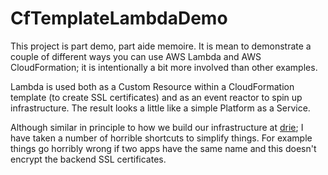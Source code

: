 # CfTemplateLambdaDemo

This project is part demo, part aide memoire.  It is mean to demonstrate a couple of different ways you can use AWS Lambda 
and AWS CloudFormation; it is intentionally a bit more involved than other examples.

Lambda is used both as a Custom Resource within a CloudFormation template (to create SSL certificates) and as an event 
reactor to spin up infrastructure.  The result looks a little like a simple Platform as a Service.

Although similar in principle to how we build our infrastructure at [drie](https://drie.co); I have taken a number of 
horrible shortcuts to simplify things.  For example things go horribly wrong if two apps have the same name and this 
doesn't encrypt the backend SSL certificates.
